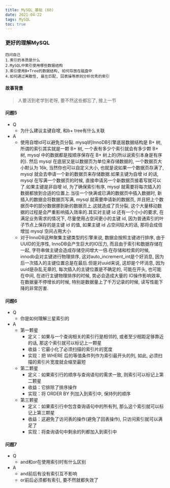 ```yaml
---
title: MySQL_基础 (60)
date: 2021-04-22
tags: MySQL
toc: true
---
```


### 更好的理解MySQL
    四问自己
    1.索引的本质是什么
    2.MySQL中索引使用哪些数据结构
    3.索引使用B+Tree的数据结构, 如何存放在磁盘中
    4.如何通过离散性, 最左匹配, 回表操等原则分析优秀的索引

<!-- more -->

#### 故事背景
> 人要活到老学到老呀, 要不然这些都忘了, 接上一节

#### 问题5
- Q
    * 为什么建议主键自增, 和b+ tree有什么关联
- A
    * 使用自增id可以避免页分裂. mysql的InnoDB引擎底层数据结构是 B+ 树, 所谓的索引其实就是一颗 B+ 树, 一个表有多少个索引就会有多少颗 B+ 树, mysql 中的数据都是按顺序保存在 B+ 树上的(所以说索引本身是有序的). 然后 mysql 在底层又是以数据页为单位来存储数据的, 一个数据页大小默认为 16k, 当然你也可以自定义大小, 也就是说如果一个数据页存满了, mysql 就会去申请一个新的数据页来存储数据.如果主键为自增 id 的话, mysql 在写满一个数据页的时候, 直接申请另一个新数据页接着写就可以了.如果主键是非自增 id, 为了确保索引有序, mysql 就需要将每次插入的数据都放到合适的位置上.当往一个快满或已满的数据页中插入数据时, 新插入的数据会将数据页写满, mysql 就需要申请新的数据页, 并且把上个数据页中的部分数据挪到新的数据页上.这就造成了页分裂, 这个大量移动数据的过程是会严重影响插入效率的.其实对主键 id 还有一个小小的要求, 在满足业务需求的情况下, 尽量使用占空间更小的主键 id, 因为普通索引的叶子节点上保存的是主键 id 的值, 如果主键 id 占空间较大的话, 那将会成倍增加 mysql 空间占用大小
    * 对于InnoDB这种聚集主键类型的引擎来说, 数据会按照主键进行排序, 由于UUID的无序性, InnoDB会产生巨大的IO压力, 而且由于索引和数据存储在一起, 字符串做主键会造成存储空间增大一倍.在存储和检索的时候, innodb会对主键进行物理排序, 这对auto_increment_int是个好消息, 因为后一次插入的主键位置总是在最后.但是对uuid来说, 这却是个坏消息, 因为uuid是杂乱无章的, 每次插入的主键位置是不确定的, 可能在开头, 也可能在中间, 在进行主键物理排序的时候, 势必会造成大量的 IO操作影响效率, 在数据量不停增长的时候, 特别是数据量上了千万记录的时候, 读写性能下降的非常厉害.

#### 问题6
- Q
    * 你是如何理解三星索引的
- A
    * 第一颗星
        * 定义：如果与一个查询相关的索引行是相邻的, 或者至少相距足够靠近的话, 那这个索引就可以标记上一颗星
        * 收益：它最小化了必须扫描的索引片的宽度
        * 实现：把 WHERE 后的等值条件列作为索引最开头的列, 如此, 必须扫描的索引片宽度就会缩至最短
    * 第二颗星
        * 定义：如果索引行的顺序与查询语句的需求一致, 则索引可以标记上第二颗星
        * 收益：它排除了排序操作
        * 实现：将 ORDER BY 列加入到索引中, 保持列的顺序
    * 第三颗星
        * 定义：如果索引行中包含查询语句中的所有列, 那么这个索引就可以标记上第三颗星
        * 收益：这避免了访问表的操作(避免了回表操作), 只访问索引就可以满足了
        * 实现：将查询语句中剩余的列都加入到索引中

#### 问题7
- Q
    * and和or在使用索引时有什么区别
- A
    * and前后有没有索引互不影响
    * or前后必须都有索引, 要不然就都失效了

